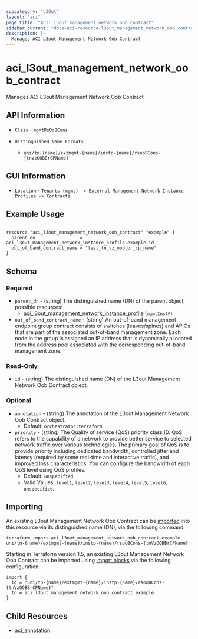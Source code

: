 ```yaml
---
subcategory: "L3Out"
layout: "aci"
page_title: "ACI: l3out_management_network_oob_contract"
sidebar_current: "docs-aci-resource-l3out_management_network_oob_contract"
description: |-
  Manages ACI L3out Management Network Oob Contract
---
```


# aci_l3out_management_network_oob_contract #

Manages ACI L3out Management Network Oob Contract

## API Information ##

* `Class` - `mgmtRsOoBCons`

* `Distinguished Name Formats`
  - `uni/tn-{name}/extmgmt-{name}/instp-{name}/rsooBCons-{tnVzOOBBrCPName}`

## GUI Information ##

* `Location` - `Tenants (mgmt) -> External Management Network Instance Profiles -> Contracts`

## Example Usage ##

```hcl

resource "aci_l3out_management_network_oob_contract" "example" {
  parent_dn                 = aci_l3out_management_network_instance_profile.example.id
  out_of_band_contract_name = "test_tn_vz_oob_br_cp_name"
}

```

## Schema

### Required

* `parent_dn` - (string) The distinguished name (DN) of the parent object, possible resources:
  - [aci_l3out_management_network_instance_profile](https://registry.terraform.io/providers/CiscoDevNet/aci/latest/docs/resources/l3out_management_network_instance_profile) (`mgmtInstP`)
* `out_of_band_contract_name` - (string) An out-of-band management endpoint group contract consists of switches (leaves/spines) and APICs that are part of the associated out-of-band management zone. Each node in the group is assigned an IP address that is dynamically allocated from the address pool associated with the corresponding out-of-band management zone.

### Read-Only

* `id` - (string) The distinguished name (DN) of the L3out Management Network Oob Contract object.

### Optional
  
* `annotation` - (string) The annotation of the L3out Management Network Oob Contract object.
  - Default: `orchestrator:terraform`
* `priority` - (string) The Quality of service (QoS) priority class ID. QoS refers to the capability of a network to provide better service to selected network traffic over various technologies. The primary goal of QoS is to provide priority including dedicated bandwidth, controlled jitter and latency (required by some real-time and interactive traffic), and improved loss characteristics. You can configure the bandwidth of each QoS level using QoS profiles.
  - Default: `unspecified`
  - Valid Values: `level1`, `level2`, `level3`, `level4`, `level5`, `level6`, `unspecified`.

## Importing

An existing L3out Management Network Oob Contract can be [imported](https://www.terraform.io/docs/import/index.html) into this resource via its distinguished name (DN), via the following command:

```
terraform import aci_l3out_management_network_oob_contract.example uni/tn-{name}/extmgmt-{name}/instp-{name}/rsooBCons-{tnVzOOBBrCPName}
```

Starting in Terraform version 1.5, an existing L3out Management Network Oob Contract can be imported 
using [import blocks](https://developer.hashicorp.com/terraform/language/import) via the following configuration:

```
import {
  id = "uni/tn-{name}/extmgmt-{name}/instp-{name}/rsooBCons-{tnVzOOBBrCPName}"
  to = aci_l3out_management_network_oob_contract.example
}
```

## Child Resources
  
  - [aci_annotation](https://registry.terraform.io/providers/CiscoDevNet/aci/latest/docs/resources/annotation)
